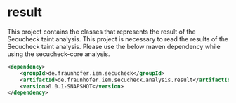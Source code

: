 # result
This project contains the classes that represents the result of the Secucheck taint analysis.
This project is necessary to read the results of the Secucheck taint analysis. 
Please use the below maven dependency while using the secucheck-core analysis.

```xml
<dependency>
    <groupId>de.fraunhofer.iem.secucheck</groupId>
    <artifactId>de.fraunhofer.iem.secucheck.analysis.result</artifactId>
    <version>0.0.1-SNAPSHOT</version>
</dependency>
```